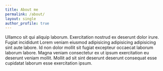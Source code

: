 ```yaml
---
title: About me
permalink: /about/
layout: single
author_profile: true
---
```


Ullamco sit qui aliquip laborum. Exercitation nostrud ex deserunt dolor irure. Fugiat incididunt Lorem veniam eiusmod adipisicing adipisicing adipisicing sint aute labore. Id non dolor mollit sit fugiat excepteur occaecat laborum laborum labore. Magna veniam consectetur ex ut ipsum exercitation eu deserunt veniam mollit. Mollit ad sit sint deserunt deserunt consequat esse cupidatat laborum esse exercitation ipsum.